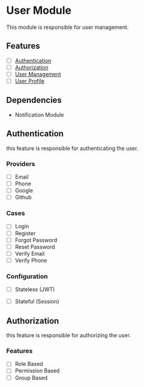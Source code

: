 # User Module

This module is responsible for user management.

## Features
- [ ] [Authentication](#Authentication)
- [ ] [Authorization](#Authorization)
- [ ] [User Management](#User-Management)
- [ ] [User Profile](#User-Profile)

## Dependencies
- Notification Module


## Authentication
this feature is responsible for authenticating the user.

### Providers
- [ ] Email
- [ ] Phone
- [ ] Google
- [ ] Github

### Cases
- [ ] Login
- [ ] Register
- [ ] Forgot Password
- [ ] Reset Password
- [ ] Verify Email
- [ ] Verify Phone

### Configuration
- [ ] Stateless (JWT)
- [ ] Stateful (Session)


## Authorization
this feature is responsible for authorizing the user.

### Features
- [ ] Role Based
- [ ] Permission Based
- [ ] Group Based

